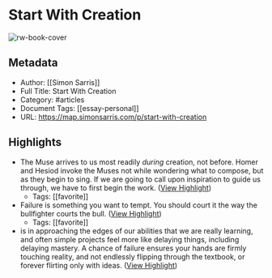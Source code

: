 # Start With Creation

![rw-book-cover](https://substackcdn.com/image/fetch/w_1200,h_600,c_fill,f_jpg,q_auto:good,fl_progressive:steep,g_auto/https%3A%2F%2Fbucketeer-e05bbc84-baa3-437e-9518-adb32be77984.s3.amazonaws.com%2Fpublic%2Fimages%2Fb1e9d9ec-4bd7-4405-84be-534e39e3b16a_4486x4429.jpeg)

## Metadata
- Author: [[Simon Sarris]]
- Full Title: Start With Creation
- Category: #articles
- Document Tags: [[essay-personal]] 
- URL: https://map.simonsarris.com/p/start-with-creation

## Highlights
- The Muse arrives to us most readily *during* creation, not before. Homer and Hesiod invoke the Muses not while wondering what to compose, but as they begin to sing. If we are going to call upon inspiration to guide us through, we have to first begin the work. ([View Highlight](https://read.readwise.io/read/01hdg5m7gme84eckvzk1wch17b))
    - Tags: [[favorite]] 
- Failure is something you want to tempt. You should court it the way the bullfighter courts the bull. ([View Highlight](https://read.readwise.io/read/01hdg5n5nsdrazdgg5mam387aq))
    - Tags: [[favorite]] 
- is in approaching the edges of our abilities that we are really learning, and often simple projects feel more like delaying things, including delaying mastery. A chance of failure ensures your hands are firmly touching reality, and not endlessly flipping through the textbook, or forever flirting only with ideas. ([View Highlight](https://read.readwise.io/read/01hdg5nn0f11a36z3nzksq9rya))
